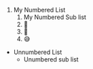 1. My Numbered List
    1. My Numbered Sub list 
    2. 💙
    3. 🥊
    4. 😅

- Unnumbered List
  - Unumbered sub list
